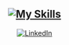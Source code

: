 <div align="center">

  [![My Skills](https://skillicons.dev/icons?i=js,ts,react,nodejs,express,jest)](https://www.linkedin.com/in/samubrreto/)
  ---
  [![LinkedIn](https://img.shields.io/badge/linkedin-%230077B5.svg?style=for-the-badge&logo=linkedin&logoColor=white)](https://www.linkedin.com/in/samubrreto/)

</div>

